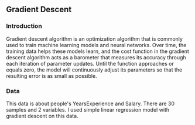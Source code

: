 ## Gradient Descent

### Introduction
Gradient descent algorithm is an optimization algorithm that is commonly used to train machine learning models and neural networks. Over time, the training data helps these models learn, and the cost function in the gradient descent algorithm acts as a barometer that measures its accuracy through each iteration of parameter updates. Until the function approaches or equals zero, the model will continuously adjust its parameters so that the resulting error is as small as possible.

### Data
This data is about people's YearsExperience and Salary. There are 30 samples and 2 variables. 
I used simple linear regression model with gradient descent on this data. 

